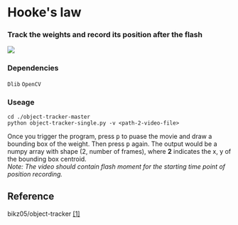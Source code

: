 # Hooke's law
### Track the weights and record its position after the flash
<img src="https://github.com/thtang/Computation-in-Data-Science/blob/master/Numerical%20Linear%20Algebra/Hookes%20Law/demo.gif">

### Dependencies
`Dlib` `OpenCV`

### Useage
```
cd ./object-tracker-master
python object-tracker-single.py -v <path-2-video-file>
```
Once you trigger the program, press <kbd>p</kbd> to puase the movie and draw a bounding box of the weight.
Then press <kbd>p</kbd> again. The output would be a numpy array with shape (2, number of frames),  where **2** indicates the x, y of the bounding box centroid.<br>
*Note: The video should contain flash moment for the starting time point of position recording.*

## Reference
bikz05/object-tracker [[1]](https://github.com/bikz05/object-tracker)
